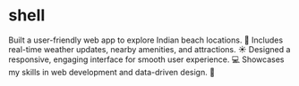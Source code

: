 # shell
Built a user-friendly web app to explore Indian beach locations. 🌴 Includes real-time weather updates, nearby amenities, and attractions. ☀️ Designed a responsive, engaging interface for smooth user experience. 💻 Showcases my skills in web development and data-driven design. 🚀
